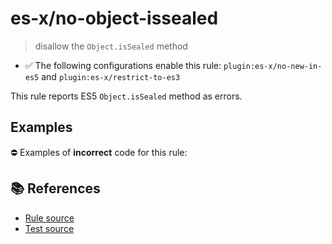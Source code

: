 # es-x/no-object-issealed
> disallow the `Object.isSealed` method

- ✅ The following configurations enable this rule: `plugin:es-x/no-new-in-es5` and `plugin:es-x/restrict-to-es3`

This rule reports ES5 `Object.isSealed` method as errors.

## Examples

⛔ Examples of **incorrect** code for this rule:

<eslint-playground type="bad" code="/*eslint es-x/no-object-issealed: error */
var sealed = Object.isSealed(obj)
" />

## 📚 References

- [Rule source](https://github.com/ota-meshi/eslint-plugin-es-x/blob/v5.0.0/lib/rules/no-object-issealed.js)
- [Test source](https://github.com/ota-meshi/eslint-plugin-es-x/blob/v5.0.0/tests/lib/rules/no-object-issealed.js)
